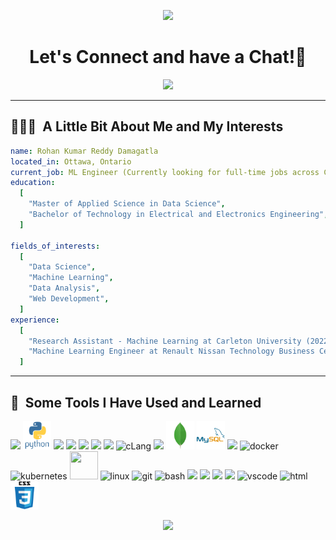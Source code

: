 <p align="center">
  <img src="https://capsule-render.vercel.app/api?type=waving&color=gradient&text=Hello!&height=100&section=header"/>
</p>

<h1 align="center">
  Let's Connect and have a Chat!💬
</h1>

<p align="center">
<a href="https://www.linkedin.com/in/rohan-damagatla-2412aaa1/">
  <img height="50" src="https://user-images.githubusercontent.com/46517096/166973395-19676cd8-f8ec-4abf-83ff-da8243505b82.png"/>
</a>
</p>

---

<h2> 👨🏻‍💻 &nbsp;A Little Bit About Me and My Interests</h2>

```yaml
name: Rohan Kumar Reddy Damagatla
located_in: Ottawa, Ontario
current_job: ML Engineer (Currently looking for full-time jobs across Canada)
education:
  [
    "Master of Applied Science in Data Science",
    "Bachelor of Technology in Electrical and Electronics Engineering",
  ]

fields_of_interests:
  [
    "Data Science",
    "Machine Learning",
    "Data Analysis",
    "Web Development",
  ]
experience:
  [
    "Research Assistant - Machine Learning at Carleton University (2022 - 2023)",
    "Machine Learning Engineer at Renault Nissan Technology Business Centre India (2017 - 2021) ",
  ]
```
  
---  
  
<h2> 🚀 &nbsp;Some Tools I Have Used and Learned</h2>
<p align="left">
  
<img src="https://skillicons.dev/icons?i=anaconda" />
<img src="https://raw.githubusercontent.com/devicons/devicon/master/icons/python/python-original-wordmark.svg" alt="python" width="45" height="45"/>
<img src="https://skillicons.dev/icons?i=sklearn" />
<img src="https://skillicons.dev/icons?i=opencv" />
<img src="https://skillicons.dev/icons?i=pytorch" />
<img src="https://skillicons.dev/icons?i=tensorflow" />
<img src="https://skillicons.dev/icons?i=pkl" />
<img src="https://cdn.jsdelivr.net/gh/devicons/devicon/icons/c/c-original.svg" alt="cLang" width="45" height="45"/>
<img src="https://skillicons.dev/icons?i=postgres" />
<img src="https://raw.githubusercontent.com/devicons/devicon/master/icons/mongodb/mongodb-original.svg" alt="mongodb" width="45" height="45" />
<img src="https://raw.githubusercontent.com/devicons/devicon/master/icons/mysql/mysql-original-wordmark.svg" alt="mysql" width="45" height="45" />
<img src="https://skillicons.dev/icons?i=terraform" />
<img src="https://cdn.jsdelivr.net/gh/devicons/devicon/icons/docker/docker-original.svg" alt="docker" width="45" height="45"/>
<img src="https://cdn.jsdelivr.net/gh/devicons/devicon/icons/kubernetes/kubernetes-plain.svg" alt="kubernetes" width="45" height="45"/>
<img src="https://cdn.jsdelivr.net/gh/devicons/devicon/icons/amazonwebservices/amazonwebservices-plain-wordmark.svg" width="45" height="45"/>
<img src="https://cdn.jsdelivr.net/gh/devicons/devicon/icons/linux/linux-original.svg" alt="linux" width="45" height="45"/>       
<img src="https://cdn.jsdelivr.net/gh/devicons/devicon/icons/git/git-original.svg" alt="git" width="45" height="45"/>
<img src="https://cdn.jsdelivr.net/gh/devicons/devicon/icons/bash/bash-original.svg" alt="bash" width="45" height="45"/>
<img src="https://skillicons.dev/icons?i=dotnet" />
<img src="https://skillicons.dev/icons?i=elasticsearch" />
<img src="https://skillicons.dev/icons?i=flask" />
<img src="https://skillicons.dev/icons?i=postman" />
<img src="https://cdn.jsdelivr.net/gh/devicons/devicon/icons/vscode/vscode-original.svg" alt="vscode" width="45" height="45"/>
<img src="https://cdn.jsdelivr.net/gh/devicons/devicon/icons/html5/html5-original.svg" alt="html" width="45" height="45"/>
<img src="https://raw.githubusercontent.com/devicons/devicon/master/icons/css3/css3-original-wordmark.svg" alt="css3" width="45" height="45" />
</p>

<p align="center">
  <img src="https://capsule-render.vercel.app/api?type=waving&color=gradient&height=100&section=footer"/>
</p>
